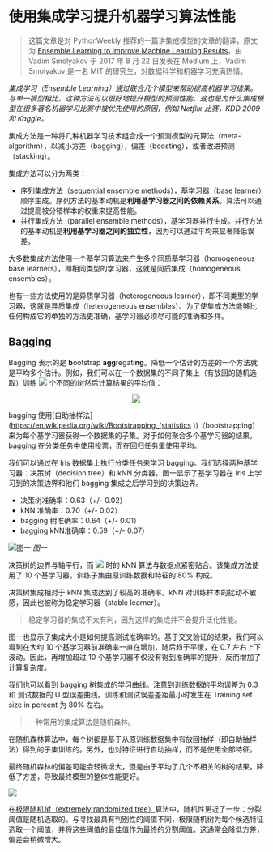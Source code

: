 # 使用集成学习提升机器学习算法性能
  
  
> 这篇文章是对 PythonWeekly 推荐的一篇讲集成模型的文章的翻译，原文为 [Ensemble Learning to Improve Machine Learning Results](https://blog.statsbot.co/ensemble-learning-d1dcd548e936 )，由 Vadim Smolyakov 于 2017 年 8 月 22 日发表在 Medium 上，Vadim Smolyakov 是一名 MIT 的研究生，对数据科学和机器学习充满热情。
  
*集成学习（Ensemble Learning）通过联合几个模型来帮助提高机器学习结果。与单一模型相比，这种方法可以很好地提升模型的预测性能。这也是为什么集成模型在很多著名机器学习比赛中被优先使用的原因，例如 Netflix 比赛，KDD 2009 和 Kaggle。*
  
集成方法是一种将几种机器学习技术组合成一个预测模型的元算法（meta-algorithm），以减小方差（bagging），偏差（boosting），或者改进预测（stacking）。
  
集成方法可以分为两类：
  
- 序列集成方法（sequential ensemble methods），基学习器（base learner）顺序生成。序列方法的基本动机是**利用基学习器之间的依赖关系**。算法可以通过提高被分错样本的权重来提高性能。
- 并行集成方法（parallel ensemble methods），基学习器并行生成。并行方法的基本动机是**利用基学习器之间的独立性**，因为可以通过平均来显著降低误差。
  
大多数集成方法使用一个基学习算法来产生多个同质基学习器（homogeneous base learners），即相同类型的学习器，这就是同质集成（homogeneous ensembles）。
  
也有一些方法使用的是异质学习器（heterogeneous learner），即不同类型的学习器，这就是异质集成（heterogeneous ensembles）。为了使集成方法能够比任何构成它的单独的方法更准确，基学习器必须尽可能的准确和多样。
  
## Bagging
  
  
Bagging 表示的是 **b**ootstrap **agg**regat**ing**。降低一个估计的方差的一个方法就是平均多个估计。例如，我们可以在一个数据集的不同子集上（有放回的随机选取）训练 <img src="https://latex.codecogs.com/gif.latex?M"/> 个不同的树然后计算结果的平均值： <p align="center"><img src="https://latex.codecogs.com/gif.latex?f(x)=&#x5C;frac{1}{M}&#x5C;Sigma_{m=1}^M f_m(x)"/></p> bagging 使用[自助抽样法](https://en.wikipedia.org/wiki/Bootstrapping_(statistics ))（bootstrapping）来为每个基学习器获得一个数据集的子集。对于如何聚合多个基学习器的结果，bagging 在分类任务中使用投票，而在回归任务重使用平均。
  
我们可以通过在 Iris 数据集上执行分类任务来学习 bagging。我们选择两种基学习器：决策树（decision tree）和 kNN 分类器。图一显示了基学习器在 Iris 上学习到的决策边界和他们 bagging 集成之后学习到的决策边界。
  
- 决策树准确率：0.63（+/- 0.02）
- kNN 准确率：0.70（+/- 0.02）
- bagging 树准确率：0.64（+/- 0.01）
- bagging kNN准确率：0.59（+/- 0.07）
  
![图一](https://i.imgur.com/XA3aooQ.png )
*图一*
  
决策树的边界与轴平行，而 <img src="https://latex.codecogs.com/gif.latex?k=1"/> 时的 kNN 算法与数据点紧密贴合。该集成方法使用了 10 个基学习器，训练子集由原训练数据和特征的 80% 构成。
  
决策树集成相对于 kNN 集成达到了较高的准确率。kNN 对训练样本的扰动不敏感，因此也被称为稳定学习器（stable learner）。
  
> 稳定学习器的集成不太有利，因为这样的集成并不会提升泛化性能。
  
图一也显示了集成大小是如何提高测试准确率的。基于交叉验证的结果，我们可以看到在大约 10 个基学习器前准确率一直在增加，随后趋于平缓，在 0.7 左右上下波动。因此，再增加超过 10 个基学习器不仅没有得到准确率的提升，反而增加了计算复杂度。
  
我们也可以看到 bagging 树集成的学习曲线。注意到训练数据的平均误差为 0.3 和 测试数据的 U 型误差曲线。训练和测试误差差距最小时发生在 Training set size in percent 为 80% 左右。
  
> 一种常用的集成算法是随机森林。
  
在随机森林算法中，每个树都是基于从原训练数据集中有放回抽样（即自助抽样法）得到的子集训练的。另外，也对特征进行自助抽样，而不是使用全部特征。
  
最终随机森林的偏差可能会轻微增大，但是由于平均了几个不相关的树的结果，降低了方差，导致最终模型的整体性能更好。
  
![](https://i.imgur.com/iXTf6Ck.png )
  
在[极限随机树（extremely randomized tree）](https://en.wikipedia.org/wiki/Random_forest#ExtraTrees )算法中，随机性更近了一步：分裂阈值是随机选取的。与寻找最具有判别性的阈值不同，极限随机树为每个候选特征选取一个阈值，并将这些阈值的最佳值作为最终的分割阈值。这通常会降低方差，偏差会稍微增大。
  
